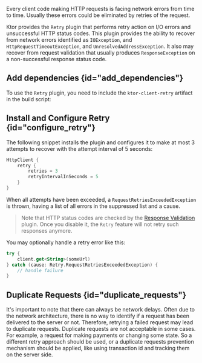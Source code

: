 [//]: # (title: Retrying failed requests)

Every client code making HTTP requests is facing network errors from time to time. Usually these errors could be eliminated by retries of the request. 

Ktor provides the `Retry` plugin that performs retry action on I/O errors and unsuccessful HTTP status codes. This plugin provides the ability to recover from network errors identified as `IOException`, and `HttpRequestTimeoutException`, and `UnresolvedAddressException`. It also may recover from request validation that usually produces `ResponseException` on a non-successful response status code.


## Add dependencies {id="add_dependencies"}
To use the `Retry` plugin, you need to include the `ktor-client-retry` artifact in the build script:
<var name="artifact_name" value="ktor-client-retry"/>
<include src="lib.xml" include-id="add_ktor_artifact"/>


## Install and Configure Retry {id="configure_retry"}
The following snippet installs the plugin and configures it to make at most 3 attempts to recover with the attempt interval of 5 seconds: 
```kotlin
HttpClient {
    retry {
        retries = 3
        retryIntervalInSeconds = 5
    }
}
```
When all attempts have been exceeded, a `RequestRetriesExceededException` is thrown, having a list of all errors in the suppressed list and a cause.

> Note that HTTP status codes are checked by the [Response Validation](response-validation.md) plugin. Once you disable it, the `Retry` feature will not retry such responses anymore.

You may optionally handle a retry error like this:
```kotlin
try {
    client.get<String>(someUrl)
} catch (cause: Retry.RequestRetriesExceededException) {
    // handle failure
}
```

## Duplicate Requests {id="duplicate_requests"}

It's important to note that there can always be network delays. Often due to the network architecture, there is no way to identify if a request has been delivered to the server or not. Therefore, retrying a failed request may lead to duplicate requests. Duplicate requests are not acceptable in some cases. For example, a request for making payments or changing some state. So a different retry approach should be used, or a duplicate requests prevention mechanism should be applied, like using transaction id and tracking them on the server side.
